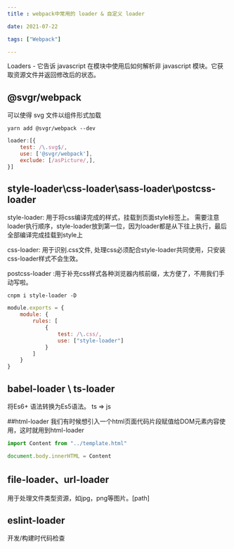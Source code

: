 ```yaml
---
title : webpack中常用的 loader & 自定义 loader 

date: 2021-07-22 

tags: ["Webpack"]

---
```

Loaders - 它告诉 javascript 在模块中使用后如何解析非 javascript 模块。它获取资源文件并返回修改后的状态。

<!--more-->

## @svgr/webpack

可以使得 svg 文件以组件形式加载

```shell
yarn add @svgr/webpack --dev
```

```js
loader:[{
    test: /\.svg$/,
    use: ['@svgr/webpack'],
    exclude: [/asPicture/,],
}]
```

## style-loader\css-loader\sass-loader\postcss-loader

style-loader: 用于将css编译完成的样式，挂载到页面style标签上。 
需要注意loader执行顺序，style-loader放到第一位，因为loader都是从下往上执行，最后全部编译完成挂载到style上

css-loader: 用于识别.css文件, 处理css必须配合style-loader共同使用，只安装css-loader样式不会生效。

postcss-loader :用于补充css样式各种浏览器内核前缀，太方便了，不用我们手动写啦。
```shell
cnpm i style-loader -D
```

```js
module.exports = {
    module: {
        rules: [
            {
                test: /\.css/,
                use: ["style-loader"]
            }
        ]
    }
}
```

## babel-loader \ ts-loader
将Es6+ 语法转换为Es5语法。
ts => js

##html-loader
我们有时候想引入一个html页面代码片段赋值给DOM元素内容使用，这时就用到html-loader
```js
import Content from "../template.html"

document.body.innerHTML = Content
```

## file-loader、url-loader

用于处理文件类型资源，如jpg，png等图片。[path]

## eslint-loader

开发/构建时代码检查